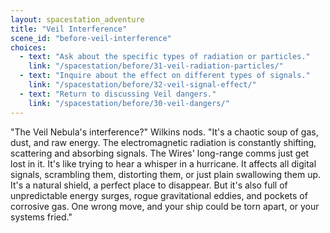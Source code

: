 ```yaml
---
layout: spacestation_adventure
title: "Veil Interference"
scene_id: "before-veil-interference"
choices:
  - text: "Ask about the specific types of radiation or particles."
    link: "/spacestation/before/31-veil-radiation-particles/"
  - text: "Inquire about the effect on different types of signals."
    link: "/spacestation/before/32-veil-signal-effect/"
  - text: "Return to discussing Veil dangers."
    link: "/spacestation/before/30-veil-dangers/"
---
```


"The Veil Nebula's interference?" Wilkins nods. "It's a chaotic soup of gas, dust, and raw energy. The electromagnetic radiation is constantly shifting, scattering and absorbing signals. The Wires' long-range comms just get lost in it. It's like trying to hear a whisper in a hurricane. It affects all digital signals, scrambling them, distorting them, or just plain swallowing them up. It's a natural shield, a perfect place to disappear. But it's also full of unpredictable energy surges, rogue gravitational eddies, and pockets of corrosive gas. One wrong move, and your ship could be torn apart, or your systems fried."

